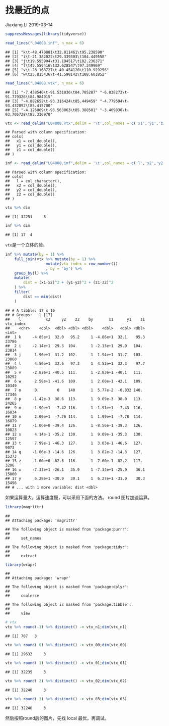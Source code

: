 找最近的点
================
Jiaxiang Li
2019-03-14

``` r
suppressMessages(library(tidyverse))
```

``` r
read_lines("L04808.inf", n_max = 6)
```

    ## [1] "k\t-48.470881\t32.011461\t95.238590"  
    ## [2] "i\t-21.382022\t29.339303\t104.449558" 
    ## [3] "j\t19.595904\t31.194517\t102.236371"  
    ## [4] "l\t45.550416\t32.628547\t97.349969"   
    ## [5] "v\t-28.168727\t-40.454120\t110.929256"
    ## [6] "w\t25.815436\t-41.598142\t108.601852"

``` r
read_lines("L04808.vtx", n_max = 6)
```

    ## [1] "-7.438540\t-91.531036\t84.705287" "-6.838273\t-91.779326\t84.984915"
    ## [3] "-4.882652\t-93.316424\t85.449459" "-4.779594\t-93.432092\t85.415700"
    ## [5] "-4.126869\t-93.563063\t85.388501" "-3.469838\t-93.705728\t85.336970"

``` r
vtx <- read_delim("L04808.vtx",delim = '\t',col_names = c('x1','y1','z1'))
```

    ## Parsed with column specification:
    ## cols(
    ##   x1 = col_double(),
    ##   y1 = col_double(),
    ##   z1 = col_double()
    ## )

``` r
inf <- read_delim("L04808.inf",delim = '\t',col_names = c('l','x2','y2','z2'))
```

    ## Parsed with column specification:
    ## cols(
    ##   l = col_character(),
    ##   x2 = col_double(),
    ##   y2 = col_double(),
    ##   z2 = col_double()
    ## )

``` r
vtx %>% dim
```

    ## [1] 32251     3

``` r
inf %>% dim
```

    ## [1] 17  4

`vtx`是一个立体的脸。

``` r
inf %>% mutate(by = 1) %>% 
    full_join(vtx %>% mutate(by = 1) %>% 
                  mutate(vtx_index = row_number())
                  , by = 'by') %>% 
    group_by(l) %>% 
    mutate(
        dist = (x1-x2)^2 + (y1-y2)^2 + (z1-z2)^2
    ) %>% 
    filter(
        dist == min(dist)
    )
```

    ## # A tibble: 17 x 10
    ## # Groups:   l [17]
    ##    l           x2     y2    z2    by       x1      y1    z1 vtx_index
    ##    <chr>    <dbl>  <dbl> <dbl> <dbl>    <dbl>   <dbl> <dbl>     <int>
    ##  1 k     -4.85e+1  32.0   95.2     1 -4.86e+1  32.1    95.3     23786
    ##  2 i     -2.14e+1  29.3  104.      1 -2.13e+1  29.9   104.      23814
    ##  3 j      1.96e+1  31.2  102.      1  1.94e+1  31.7   103.      23860
    ##  4 l      4.56e+1  32.6   97.3     1  4.52e+1  32.3    97.7     23889
    ##  5 v     -2.82e+1 -40.5  111.      1 -2.83e+1 -40.1   111.      10292
    ##  6 w      2.58e+1 -41.6  109.      1  2.60e+1 -42.1   109.      10349
    ##  7 o      0.        0    140       1  5.77e-2  -0.832 140.      17346
    ##  8 p     -1.42e-3  38.6  113.      1  9.09e-3  38.0   113.      24265
    ##  9 m     -1.90e+1  -7.42 116.      1 -1.91e+1  -7.43  116.      16834
    ## 10 n      2.00e+1  -7.76 114.      1  1.99e+1  -7.78  114.      16879
    ## 11 r     -1.00e+0 -39.4  126.      1 -8.56e-1 -39.3   126.      10823
    ## 12 s      4.14e-1 -35.2  130.      1  9.09e-1 -35.3   130.      12597
    ## 13 t      7.99e-1 -46.3  127.      1  3.03e-1 -46.6   127.       9073
    ## 14 q     -1.06e-3 -14.6  126.      1  3.82e-2 -14.3   127.      15373
    ## 15 z     -1.00e+0 -82.6  116.      1 -7.60e-1 -82.2   117.       3206
    ## 16 x     -7.33e+1 -26.1   35.9     1 -7.34e+1 -25.9    36.1     15000
    ## 17 y      6.28e+1 -30.9   30.1     1  6.27e+1 -31.0    30.3     15496
    ## # ... with 1 more variable: dist <dbl>

如果运算量大，运算速度慢，可以采用下面的方法。 round 图片加速运算。

``` r
library(magrittr)
```

    ## 
    ## Attaching package: 'magrittr'

    ## The following object is masked from 'package:purrr':
    ## 
    ##     set_names

    ## The following object is masked from 'package:tidyr':
    ## 
    ##     extract

``` r
library(wrapr)
```

    ## 
    ## Attaching package: 'wrapr'

    ## The following object is masked from 'package:dplyr':
    ## 
    ##     coalesce

    ## The following object is masked from 'package:tibble':
    ## 
    ##     view

``` r
# vtx
vtx %>% round(-1) %>% distinct() -> vtx_n1;dim(vtx_n1)
```

    ## [1] 707   3

``` r
vtx %>% round( 0) %>% distinct() -> vtx_00;dim(vtx_00)
```

    ## [1] 29632     3

``` r
vtx %>% round( 1) %>% distinct() -> vtx_01;dim(vtx_01)
```

    ## [1] 32235     3

``` r
vtx %>% round( 2) %>% distinct() -> vtx_02;dim(vtx_02)
```

    ## [1] 32240     3

``` r
vtx %>% round( 3) %>% distinct() -> vtx_03;dim(vtx_03)
```

    ## [1] 32240     3

然后按照round后的图片，先找 local 最优，再调试。
